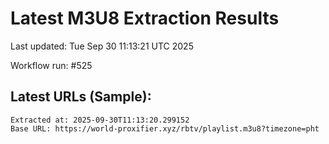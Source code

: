 # Latest M3U8 Extraction Results

Last updated: Tue Sep 30 11:13:21 UTC 2025

Workflow run: #525

## Latest URLs (Sample):
```
Extracted at: 2025-09-30T11:13:20.299152
Base URL: https://world-proxifier.xyz/rbtv/playlist.m3u8?timezone=pht

```
